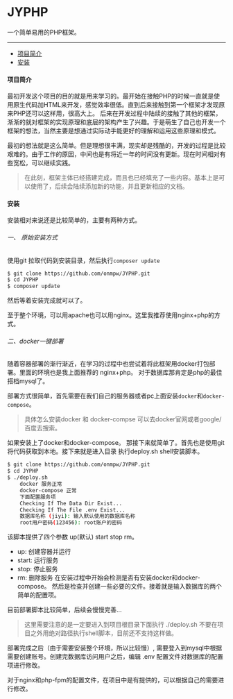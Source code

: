 # JYPHP
一个简单易用的PHP框架。
***
* [项目简介](#project_descrbe)
* [安装](#project_install)
#### <span id="project_descrbe">项目简介</span>

最初开发这个项目的目的就是用来学习的。最开始在接触PHP的时候一直就是使用原生代码加HTML来开发，感觉效率很低。直到后来接触到第一个框架才发现原来PHP还可以这样用，很高大上。
后来在开发过程中陆续的接触了其他的框架，渐渐的就对框架的实现原理和底层的架构产生了兴趣。于是萌生了自己也开发一个框架的想法，当然主要是想通过实际动手能更好的理解和运用这些原理和模式。

最初的想法就是这么简单。但是理想很丰满，现实却是残酷的，开发的过程是比较艰难的。由于工作的原因，中间也是有将近一年的时间没有更新。现在时间相对有些宽松，可以继续实践。
>  在此刻，框架主体已经搭建完成，而且也已经填充了一些内容。基本上是可以使用了，后续会陆续添加新的功能，并且更新相应的文档。

#### <span id="project_install">安装</span>
安装相对来说还是比较简单的，主要有两种方式。
###### 一、 原始安装方式
使用git 拉取代码到安装目录，然后执行`composer update`
```bash
$ git clone https://github.com/onmpw/JYPHP.git
$ cd JYPHP
$ composer update
```
然后等着安装完成就可以了。

至于整个环境，可以用apache也可以用nginx。这里我推荐使用nginx+php的方式。
###### 二、docker一键部署
随着容器部署的渐行渐近，在学习的过程中也尝试着将此框架用docker打包部署。里面的环境也是我上面推荐的 nginx+php。 对于数据库那肯定是php的最佳搭档mysql了。

部署方式很简单，首先需要在我们自己的服务器或者pc上面安装`docker`和`docker-compose`。
> 具体怎么安装docker 和 docker-compse 可以去docker官网或者google/百度去搜索。

如果安装上了docker和docker-compose。 那接下来就简单了。首先也是使用git将代码获取到本地。接下来就是进入目录 执行deploy.sh shell安装脚本。

```bash
$ git clone https://github.com/onmpw/JYPHP.git
$ cd JYPHP
$ ./deploy.sh
    docker 服务正常
    docker-compose 正常
    下面配置服务项
    Checking If The Data Dir Exist...
    Checking If The File .env Exist...
    数据库名称 (jiyi): 输入默认使用的数据库名称
    root用户密码(123456): root账户的密码
```
该脚本提供了四个参数 up(默认) start stop rm。 
* up: 创建容器并运行
* start: 运行服务
* stop: 停止服务
* rm: 删除服务
在安装过程中开始会检测是否有安装docker和docker-compose。 然后是检查并创建一些必要的文件。接着就是输入数据库的两个简单的配置项。

目前部署脚本比较简单，后续会慢慢完善...

> 这里需要注意的是一定要进入到项目根目录下面执行 ./deploy.sh 不要在项目之外用绝对路径执行shell脚本，目前还不支持这样做。

部署完成之后（由于需要安装整个环境，所以比较慢）, 需要登入到mysql中根据需要创建账号。创建完数据库访问用户之后，编辑 .env 配置文件对数据库的配置项进行修改。

对于nginx和php-fpm的配置文件，在项目中是有提供的，可以根据自己的需要进行修改。

